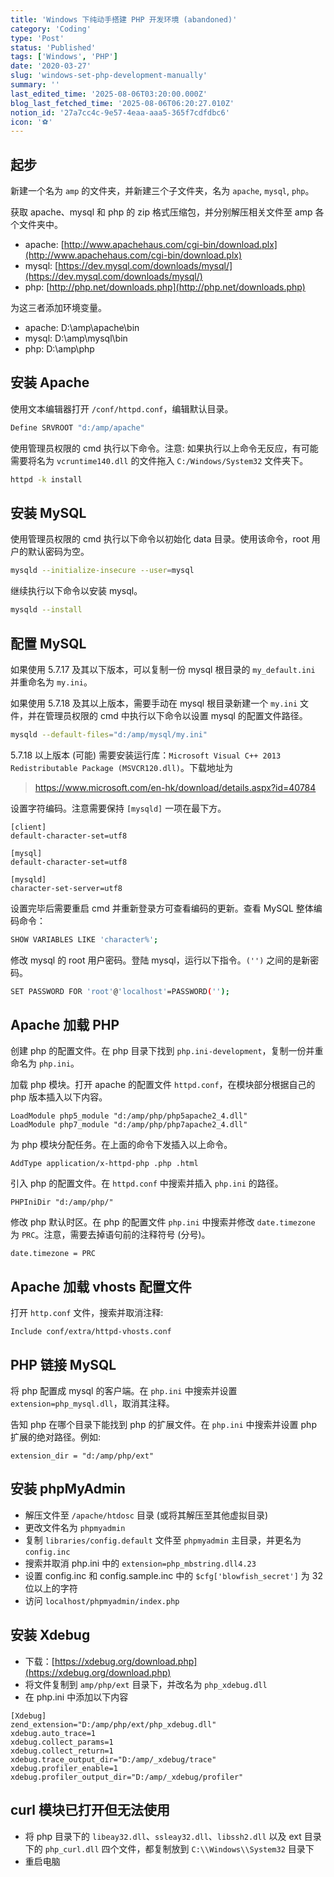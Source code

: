 ```yaml
---
title: 'Windows 下纯动手搭建 PHP 开发环境 (abandoned)'
category: 'Coding'
type: 'Post'
status: 'Published'
tags: ['Windows', 'PHP']
date: '2020-03-27'
slug: 'windows-set-php-development-manually'
summary: ''
last_edited_time: '2025-08-06T03:20:00.000Z'
blog_last_fetched_time: '2025-08-06T06:20:27.010Z'
notion_id: '27a7cc4c-9e57-4eaa-aaa5-365f7cdfdbc6'
icon: '⚽'
---
```


## 起步

新建一个名为 `amp` 的文件夹，并新建三个子文件夹，名为 `apache`, `mysql`, `php`。

获取 apache、mysql 和 php 的 zip 格式压缩包，并分别解压相关文件至 amp 各个文件夹中。

- apache: [http://www.apachehaus.com/cgi-bin/download.plx](http://www.apachehaus.com/cgi-bin/download.plx)
- mysql: [https://dev.mysql.com/downloads/mysql/](https://dev.mysql.com/downloads/mysql/)
- php: [http://php.net/downloads.php](http://php.net/downloads.php)

为这三者添加环境变量。

- apache: D:\amp\apache\bin
- mysql: D:\amp\mysql\bin
- php: D:\amp\php

## 安装 Apache

使用文本编辑器打开 `/conf/httpd.conf`，编辑默认目录。

```bash
Define SRVROOT "d:/amp/apache"
```

使用管理员权限的 cmd 执行以下命令。注意: 如果执行以上命令无反应，有可能需要将名为 `vcruntime140.dll` 的文件拖入 `C:/Windows/System32` 文件夹下。

```bash
httpd -k install
```

## 安装 MySQL

使用管理员权限的 cmd 执行以下命令以初始化 data 目录。使用该命令，root 用户的默认密码为空。

```bash
mysqld --initialize-insecure --user=mysql
```

继续执行以下命令以安装 mysql。

```bash
mysqld --install
```

## 配置 MySQL

如果使用 5.7.17 及其以下版本，可以复制一份 mysql 根目录的 `my_default.ini` 并重命名为 `my.ini`。

如果使用 5.7.18 及其以上版本，需要手动在 mysql 根目录新建一个 `my.ini` 文件，并在管理员权限的 cmd 中执行以下命令以设置 mysql 的配置文件路径。

```bash
mysqld --default-files="d:/amp/mysql/my.ini"
```

5.7.18 以上版本 (可能) 需要安装运行库：`Microsoft Visual C++ 2013 Redistributable Package (MSVCR120.dll)`。下载地址为

> https://www.microsoft.com/en-hk/download/details.aspx?id=40784

设置字符编码。注意需要保持 `[mysqld]` 一项在最下方。

```text
[client]
default-character-set=utf8

[mysql]
default-character-set=utf8

[mysqld]
character-set-server=utf8
```

设置完毕后需要重启 cmd 并重新登录方可查看编码的更新。查看 MySQL 整体编码命令：

```bash
SHOW VARIABLES LIKE 'character%';
```

修改 mysql 的 root 用户密码。登陆 mysql，运行以下指令。`('')` 之间的是新密码。

```bash
SET PASSWORD FOR 'root'@'localhost'=PASSWORD('');
```

## Apache 加载 PHP

创建 php 的配置文件。在 php 目录下找到 `php.ini-development`，复制一份并重命名为 `php.ini`。

加载 php 模块。打开 apache 的配置文件 `httpd.conf`，在模块部分根据自己的 php 版本插入以下内容。

```text
LoadModule php5_module "d:/amp/php/php5apache2_4.dll"
LoadModule php7_module "d:/amp/php/php7apache2_4.dll"
```

为 php 模块分配任务。在上面的命令下发插入以上命令。

```text
AddType application/x-httpd-php .php .html
```

引入 php 的配置文件。在 `httpd.conf` 中搜索并插入 `php.ini` 的路径。

```text
PHPIniDir "d:/amp/php/"
```

修改 php 默认时区。在 php 的配置文件 `php.ini` 中搜索并修改 `date.timezone` 为 `PRC`。注意，需要去掉语句前的注释符号 (分号)。

```text
date.timezone = PRC
```

## Apache 加载 vhosts 配置文件

打开 `http.conf` 文件，搜索并取消注释:

```text
Include conf/extra/httpd-vhosts.conf
```

## PHP 链接 MySQL

将 php 配置成 mysql 的客户端。在 `php.ini` 中搜索并设置 `extension=php_mysql.dll`，取消其注释。

告知 php 在哪个目录下能找到 php 的扩展文件。在 `php.ini` 中搜索并设置 php 扩展的绝对路径。例如:

```text
extension_dir = "d:/amp/php/ext"
```

## 安装 phpMyAdmin

- 解压文件至 `/apache/htdosc` 目录 (或将其解压至其他虚拟目录)
- 更改文件名为 `phpmyadmin`
- 复制 `libraries/config.default` 文件至 `phpmyadmin` 主目录，并更名为 `config.inc`
- 搜索并取消 php.ini 中的 `extension=php_mbstring.dll4.23`
- 设置 config.inc 和 config.sample.inc 中的 `$cfg['blowfish_secret']` 为 32 位以上的字符
- 访问 `localhost/phpmyadmin/index.php`

## 安装 Xdebug

- 下载：[https://xdebug.org/download.php](https://xdebug.org/download.php)
- 将文件复制到 `amp/php/ext` 目录下，并改名为 `php_xdebug.dll`
- 在 php.ini 中添加以下内容

```text
[Xdebug]
zend_extension="D:/amp/php/ext/php_xdebug.dll"
xdebug.auto_trace=1
xdebug.collect_params=1
xdebug.collect_return=1
xdebug.trace_output_dir="D:/amp/_xdebug/trace"
xdebug.profiler_enable=1
xdebug.profiler_output_dir="D:/amp/_xdebug/profiler"
```

## curl 模块已打开但无法使用

- 将 php 目录下的 `libeay32.dll`、`ssleay32.dll`、`libssh2.dll` 以及 ext 目录下的 `php_curl.dll` 四个文件，都复制放到 `C:\\Windows\\System32` 目录下
- 重启电脑
